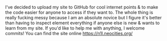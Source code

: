 I've decided to upload my site to GitHub for cool internet points & to make the code easier for anyone to access if they want to. The whole thing is really fucking messy because I am an absolute novice but I figure it's better than having to inspect element everything if anyone else is new & wants to learn from my site. If you'd like to help me with anything, I welcome commits! You can find the site online https://n1l.neocities.org/